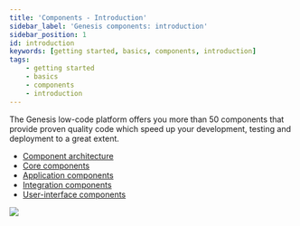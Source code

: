 ```yaml
---
title: 'Components - Introduction'
sidebar_label: 'Genesis components: introduction'
sidebar_position: 1
id: introduction
keywords: [getting started, basics, components, introduction]
tags:
    - getting started
    - basics
    - components
    - introduction
---
```



The Genesis low-code platform offers you more than 50 components that provide proven quality code which speed up your development, testing and deployment to a great extent.
- [Component architecture](/docs/01_getting-started/01_learn-the-basics/08_Components/02_component-architecture-overview.md)
- [Core components](/docs/01_getting-started/01_learn-the-basics/08_Components/03_core-components.md)
- [Application components](/docs/01_getting-started/01_learn-the-basics/08_Components/04_application-components.md)
- [Integration components](/docs/01_getting-started/01_learn-the-basics/08_Components/05_integration-components.md)
- [User-interface components](/docs/01_getting-started/01_learn-the-basics/08_Components/06_ui-components.md)

![](/img/component-architecture-02.png)
